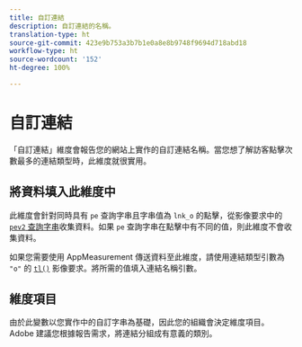 ```yaml
---
title: 自訂連結
description: 自訂連結的名稱。
translation-type: ht
source-git-commit: 423e9b753a3b7b1e0a8e8b9748f9694d718abd18
workflow-type: ht
source-wordcount: '152'
ht-degree: 100%

---
```



# 自訂連結

「自訂連結」維度會報告您的網站上實作的自訂連結名稱。當您想了解訪客點擊次數最多的連結類型時，此維度就很實用。

## 將資料填入此維度中

此維度會針對同時具有 `pe` 查詢字串且字串值為 `lnk_o` 的點擊，從影像要求中的 [`pev2` 查詢字串](/help/implement/validate/query-parameters.md)收集資料。如果 `pe` 查詢字串在點擊中有不同的值，則此維度不會收集資料。

如果您需要使用 AppMeasurement 傳送資料至此維度，請使用連結類型引數為 `"o"` 的 [`tl()`](/help/implement/vars/functions/tl-method.md) 影像要求。將所需的值填入連結名稱引數。

## 維度項目

由於此變數以您實作中的自訂字串為基礎，因此您的組織會決定維度項目。Adobe 建議您根據報告需求，將連結分組成有意義的類別。
